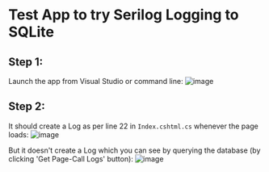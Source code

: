 # Test App to try Serilog Logging to SQLite

Step 1:
---
Launch the app from Visual Studio or command line:
![image](https://user-images.githubusercontent.com/30603497/210670341-a6897931-d593-423a-aebf-4a5081b9ec3c.png)

Step 2:
---
It should create a Log as per line 22 in `Index.cshtml.cs` whenever the page loads:
![image](https://user-images.githubusercontent.com/30603497/210670006-417a018a-b887-4c8c-b26b-30a362ed8567.png)

But it doesn't create a Log which you can see by querying the database (by clicking 'Get Page-Call Logs' button):
![image](https://user-images.githubusercontent.com/30603497/210670144-e4303092-a4bd-40ca-a100-1ee6905757bf.png)



